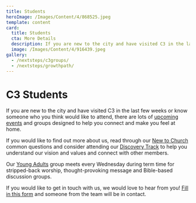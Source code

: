 ```yaml
---
title: Students
heroImage: /Images/Content/4/868525.jpeg
template: content
card:
  title: Students
  cta: More Details
  description: If you are new to the city and have visited C3 in the last few weeks or know someone who you think would like to attend, there are lots of upcoming events designed to make you feel at home.
  image: /Images/Content/4/916439.jpeg
gallery:
  - /nextsteps/c3groups/
  - /nextsteps/growthpath/
---
```


# C3 Students

If you are new to the city and have visited C3 in the last few weeks or know someone who you think would like to attend, there are lots of <a href="/Calendar/Month.aspx">upcoming events</a> and groups designed to help you connect and make you feel at home.

If you would like to find out more about us, read through our [New to Church](/newtochurch/gotquestions/) common questions and consider attending our [Discovery Track](/nextsteps/growthpath/discoverytrack/) to help you understand our vision and values and connect with other members.

Our [Young Adults](/030s/youngadults/) group meets every&nbsp;Wednesday during term time for stripped-back worship, thought-provoking message and Bible-based discussion groups.

If you would like to get in touch with us, we would love to hear from you! <a href="http://thec3.us7.list-manage.com/subscribe?u=0d5a663576589488ee65a7ec4&amp;id=6112a88305" target="_blank">Fill in this form</a> and someone from the team will be in contact.
